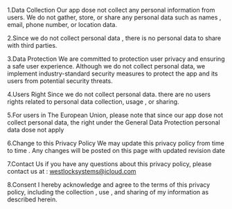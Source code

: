  1.Data Collection
  Our app dose not collect any personal information from users. We do not gather, store, or share any personal data such as names , email, phone number, or location data.

2.Since we do not collect personal data , there is no personal data to share with third parties.

3.Data Protection
    We are committed to protection user privacy and ensuring a safe user experience. Although we do not collect personal data, we implement industry-standard security measures to protect the app and its users from potential security threats.

4.Users Right
   Since we do not collect personal data. there are no users rights related to personal data collection,  usage , or sharing.

5.For users in The European Union, please note that since our app dose not  collect personal data, the right under the General Data Protection personal data dose not apply

6.Change to this Privacy Policy
  We may update this privacy policy from time to time . Any changes will be posted on this page with updated revision date

7.Contact Us 
  if you have any questions about this privacy policy, please contact us at : westlocksystems@icloud.com



8.Consent 
  I hereby acknowledge and agree to the terms of this privacy policy, including the collection , use , and sharing of my information as described herein.

